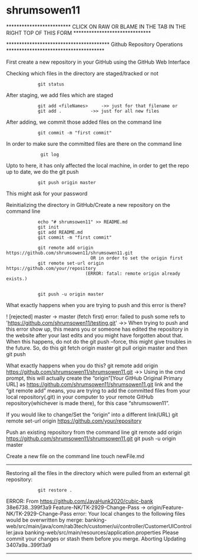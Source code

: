 # shrumsowen11
************************* CLICK ON RAW OR BLAME IN THE TAB IN THE RIGHT TOP OF THIS FORM ******************************

**************************************** Github Repository Operations **************************************

First create a new repository in your GitHub using the GitHub Web Interface 


Checking which files in the directory are staged/tracked or not

                git status

After staging, we add files which are staged

                git add <fileNames>		->> just for that filename or
                git add .			->> just for all new files

After adding, we commit those added files on the command line

                git commit -m "first commit"

In order to make sure the committed files are there on the command line

                 git log

Upto to here, it has only affected the local machine, in order to get the repo up to date, we do the git push

                git push origin master

This might ask for your password




 
Reinitializing the directory in GitHub/Create a new repository on the command line

                echo "# shrumsowen11" >> README.md
                git init
                git add README.md
                git commit -m "first commit"

                git remote add origin https://github.com/shrumsowen11/shrumsowen11.git
		                            OR in order to set the origin first
                git remote set-url origin https://github.com/your/repository
	                              (ERROR: fatal: remote origin already exists.)


                git push -u origin master


What exactly happens when you are trying to push and this error is there?

! [rejected]        master -> master (fetch first)
error: failed to push some refs to 'https://github.com/shrumsowen11/testing.git'
->> When trying to push and this error show up, this means you or someone has edited the repository in the website after your last edits and you might have forgotten about that. When this happens, do not do the git push –force, this might give troubles in the future. So, do this
                git fetch origin master
                git pull origin master		                  and then 
                git push

What exactly happens when you do this?
                git remote add origin https://github.com/shrumsowen11/shrumsowen11.git
->> Using in the cmd prompt, this will actually create the “origin”[Your GitHub Original Primary URL] as https://github.com/shrumsowen11/shrumsowen11.git link and the “git remote add” means, you are trying to add the committed files from your local repository(.git) in your computer to your remote GitHub repository(whichever is made there), for this case “shrumsowen11”.

If you would like to change/Set the “origin” into a different link(URL)
                git remote set-url origin https://github.com/your/repository


Push an existing repository from the command line
                git remote add origin https://github.com/shrumsowen11/shrumsowen11.git
                git push -u origin master

Create a new file on the command line
                touch newFile.md


********************************************************************************************************************************************************************************************************************************************************************************

Restoring all the files in the directory which were pulled from an external git repository:

                git restore . 

ERROR:
From https://github.com/JavaHunk2020/cubic-bank
   38e6738..399f3a9  Feature-NK/TK-2929-Change-Pass -> origin/Feature-NK/TK-2929-Change-Pass
error: Your local changes to the following files would be overwritten by merge:
        banking-web/src/main/java/com/rab3tech/customer/ui/controller/CustomerUIController.java
        banking-web/src/main/resources/application.properties
Please commit your changes or stash them before you merge.
Aborting
Updating 3407a9a..399f3a9

********************************************************************************************************************************************************************************************************************************************************************************
